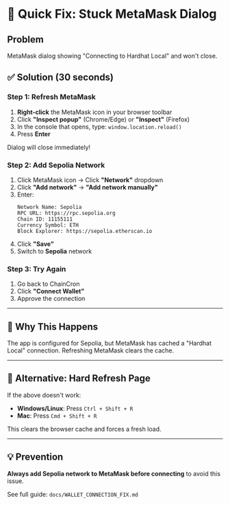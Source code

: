 # 🚨 Quick Fix: Stuck MetaMask Dialog

## Problem
MetaMask dialog showing "Connecting to Hardhat Local" and won't close.

## ✅ Solution (30 seconds)

### Step 1: Refresh MetaMask
1. **Right-click** the MetaMask icon in your browser toolbar
2. Click **"Inspect popup"** (Chrome/Edge) or **"Inspect"** (Firefox)
3. In the console that opens, type: `window.location.reload()`
4. Press **Enter**

Dialog will close immediately!

### Step 2: Add Sepolia Network
1. Click MetaMask icon → Click **"Network"** dropdown
2. Click **"Add network"** → **"Add network manually"**
3. Enter:
   ```
   Network Name: Sepolia
   RPC URL: https://rpc.sepolia.org
   Chain ID: 11155111
   Currency Symbol: ETH
   Block Explorer: https://sepolia.etherscan.io
   ```
4. Click **"Save"**
5. Switch to **Sepolia** network

### Step 3: Try Again
1. Go back to ChainCron
2. Click **"Connect Wallet"**
3. Approve the connection

---

## 🎯 Why This Happens

The app is configured for Sepolia, but MetaMask has cached a "Hardhat Local" connection. Refreshing MetaMask clears the cache.

---

## 📱 Alternative: Hard Refresh Page

If the above doesn't work:
- **Windows/Linux**: Press `Ctrl + Shift + R`
- **Mac**: Press `Cmd + Shift + R`

This clears the browser cache and forces a fresh load.

---

## 💡 Prevention

**Always add Sepolia network to MetaMask before connecting** to avoid this issue.

See full guide: `docs/WALLET_CONNECTION_FIX.md`
